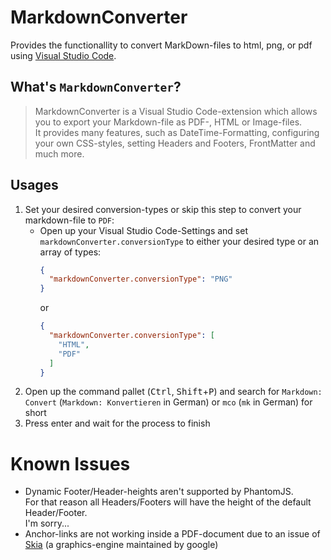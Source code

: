 # MarkdownConverter
Provides the functionallity to convert MarkDown-files to html, png, or pdf using [Visual Studio Code][VSCode].

## What's `MarkdownConverter`?
> MarkdownConverter is a Visual Studio Code-extension which allows you to export your Markdown-file as PDF-, HTML or Image-files.  
> It provides many features, such as DateTime-Formatting, configuring your own CSS-styles, setting Headers and Footers, FrontMatter and much more.

## Usages
 1. Set your desired conversion-types or skip this step to convert your markdown-file to `PDF`:
      - Open up your Visual Studio Code-Settings and set `markdownConverter.conversionType` to either your desired type or an array of types:  
        ```json
        {
          "markdownConverter.conversionType": "PNG"
        }
        ```
        or
        ```json
        {
          "markdownConverter.conversionType": [
            "HTML",
            "PDF"
          ]
        }
        ```
 2. Open up the command pallet (<kbd>Ctrl</kbd>, <kbd>Shift</kbd>+<kbd>P</kbd>) and search for `Markdown: Convert` (`Markdown: Konvertieren` in German) or `mco` (`mk` in German) for short
 3. Press enter and wait for the process to finish

# Known Issues
  - Dynamic Footer/Header-heights aren't supported by PhantomJS.  
    For that reason all Headers/Footers will have the height of the default Header/Footer.  
    I'm sorry...
  - Anchor-links are not working inside a PDF-document due to an issue of [Skia][AnchorIssue] (a graphics-engine maintained by google)

<!--- References -->
[VSCode]: https://code.visualstudio.com/
[AnchorIssue]: https://bugs.chromium.org/p/skia/issues/detail?id=7532